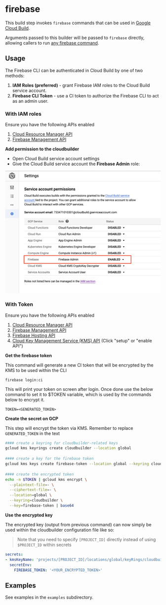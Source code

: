 # firebase

This build step invokes `firebase` commands that can be used in [Google Cloud Build](https://cloud.google.com/cloud-build/).

Arguments passed to this builder will be passed to `firebase` directly,
allowing callers to run [any firebase
command](https://firebase.google.com/docs/cli/#command_reference).

## Usage

The Firebase CLI can be authenticated in Cloud Build by one of two methods:

1. **IAM Roles (preferred)** - grant Firebase IAM roles to the Cloud Build service account.
1. **Firebase CLI Token** - use a CI token to authorize the Firebase CLI to act as an admin user.

### With IAM roles

Ensure you have the following APIs enabled

1. [Cloud Resource Manager API](https://console.developers.google.com/apis/api/cloudresourcemanager.googleapis.com)
2. [Firebase Management API](https://console.developers.google.com/apis/api/firebase.googleapis.com)

**Add permission to the cloudbuilder**

- Open Cloud Build service account settings
- Give the Cloud Build service account the **Firebase Admin** role:

![service account settings](docs/service-account.png)


### With Token

Ensure you have the following APIs enabled

1. [Cloud Resource Manager API](https://console.developers.google.com/apis/api/cloudresourcemanager.googleapis.com)
2. [Firebase Management API](https://console.developers.google.com/apis/api/firebase.googleapis.com)
3. [Firebase Hosting API](https://console.developers.google.com/apis/api/firebasehosting.googleapis.com)
4. [Cloud Key Management Service (KMS) API](https://console.cloud.google.com/security/kms) (Click "setup" or "enable API")

**Get the firebase token**

This command will generate a new CI token that will be encrypted by the KMS to be used within the CLI

```
firebase login:ci
```
This will print your token on screen after login. Once done use the below command to set it to $TOKEN variable, which is used by the commands below to encrypt it.

```
TOKEN=<GENERATED_TOKEN>
```

**Create the secret on GCP**

This step will encrypt the token via KMS. Remember to replace `GENERATED_TOKEN` in the text

```bash
#### create a keyring for cloudbuilder-related keys
gcloud kms keyrings create cloudbuilder --location global

#### create a key for the firebase token
gcloud kms keys create firebase-token --location global --keyring cloudbuilder --purpose encryption

#### create the encrypted token
echo -n $TOKEN | gcloud kms encrypt \
  --plaintext-file=- \
  --ciphertext-file=- \
  --location=global \
  --keyring=cloudbuilder \
  --key=firebase-token | base64
```

**Use the encrypted key**

The encrypted key (output from previous command) can now simply be used within the cloudbuilder configuration file like so:

> Note that you need to specify `[PROJECT_ID]` directly instead of using `$PROJECT_ID` within secrets

```yaml
secrets:
- kmsKeyName: 'projects/[PROJECT_ID]/locations/global/keyRings/cloudbuilder/cryptoKeys/firebase-token'
  secretEnv:
    FIREBASE_TOKEN: '<YOUR_ENCRYPTED_TOKEN>'
```

## Examples

See examples in the `examples` subdirectory.
